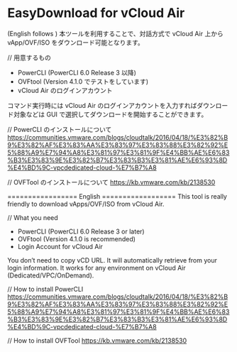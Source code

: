 # EasyDownload for vCloud Air
(English follows )
本ツールを利用することで、対話方式で vCloud Air 上から vApp/OVF/ISO をダウンロード可能となります。

// 用意するもの
- PowerCLI (PowerCLI 6.0 Release 3 以降)
- OVFtool (Version 4.1.0 でテストをしています)
- vCloud Air のログインアカウント 

コマンド実行時には vCloud Air のログインアカウントを入力すればダウンロード対象などは
GUI で選択してダウンロードを開始することができます。

// PowerCLI のインストールについて
https://communities.vmware.com/blogs/cloudtalk/2016/04/18/%E3%82%B9%E3%82%AF%E3%83%AA%E3%83%97%E3%83%88%E3%82%92%E5%88%A9%E7%94%A8%E3%81%97%E3%81%9F%E4%BB%AE%E6%83%B3%E3%83%9E%E3%82%B7%E3%83%B3%E3%81%AE%E6%93%8D%E4%BD%9C-vpcdedicated-cloud-%E7%B7%A8

// OVFTool のインストールについて
https://kb.vmware.com/kb/2138530

================= English ==================
This tool is really friendly to download vApps/OVF/ISO from vCloud Air.

// What you need
- PowerCLI (PowerCLI 6.0 Release 3 or later)
- OVFtool (Version 4.1.0 is recommended)
- Login Account for vCloud Air

You don’t need to copy vCD URL. It will automatically retrieve from your login information.
It works for any environment on vCloud Air (Dedicated/VPC/OnDemand).

// How to install PowerCLI
https://communities.vmware.com/blogs/cloudtalk/2016/04/18/%E3%82%B9%E3%82%AF%E3%83%AA%E3%83%97%E3%83%88%E3%82%92%E5%88%A9%E7%94%A8%E3%81%97%E3%81%9F%E4%BB%AE%E6%83%B3%E3%83%9E%E3%82%B7%E3%83%B3%E3%81%AE%E6%93%8D%E4%BD%9C-vpcdedicated-cloud-%E7%B7%A8

// How to install OVFTool
https://kb.vmware.com/kb/2138530
